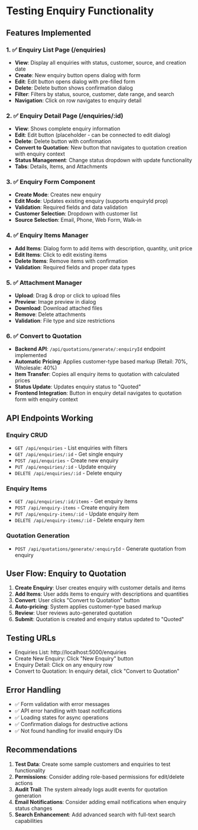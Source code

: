 # Testing Enquiry Functionality

## Features Implemented

### 1. ✅ Enquiry List Page (/enquiries)
- **View**: Display all enquiries with status, customer, source, and creation date
- **Create**: New enquiry button opens dialog with form
- **Edit**: Edit button opens dialog with pre-filled form
- **Delete**: Delete button shows confirmation dialog
- **Filter**: Filters by status, source, customer, date range, and search
- **Navigation**: Click on row navigates to enquiry detail

### 2. ✅ Enquiry Detail Page (/enquiries/:id)
- **View**: Shows complete enquiry information
- **Edit**: Edit button (placeholder - can be connected to edit dialog)
- **Delete**: Delete button with confirmation
- **Convert to Quotation**: New button that navigates to quotation creation with enquiry context
- **Status Management**: Change status dropdown with update functionality
- **Tabs**: Details, Items, and Attachments

### 3. ✅ Enquiry Form Component
- **Create Mode**: Creates new enquiry
- **Edit Mode**: Updates existing enquiry (supports enquiryId prop)
- **Validation**: Required fields and data validation
- **Customer Selection**: Dropdown with customer list
- **Source Selection**: Email, Phone, Web Form, Walk-in

### 4. ✅ Enquiry Items Manager
- **Add Items**: Dialog form to add items with description, quantity, unit price
- **Edit Items**: Click to edit existing items
- **Delete Items**: Remove items with confirmation
- **Validation**: Required fields and proper data types

### 5. ✅ Attachment Manager
- **Upload**: Drag & drop or click to upload files
- **Preview**: Image preview in dialog
- **Download**: Download attached files
- **Remove**: Delete attachments
- **Validation**: File type and size restrictions

### 6. ✅ Convert to Quotation
- **Backend API**: `/api/quotations/generate/:enquiryId` endpoint implemented
- **Automatic Pricing**: Applies customer-type based markup (Retail: 70%, Wholesale: 40%)
- **Item Transfer**: Copies all enquiry items to quotation with calculated prices
- **Status Update**: Updates enquiry status to "Quoted"
- **Frontend Integration**: Button in enquiry detail navigates to quotation form with enquiry context

## API Endpoints Working

### Enquiry CRUD
- `GET /api/enquiries` - List enquiries with filters
- `GET /api/enquiries/:id` - Get single enquiry
- `POST /api/enquiries` - Create new enquiry
- `PUT /api/enquiries/:id` - Update enquiry
- `DELETE /api/enquiries/:id` - Delete enquiry

### Enquiry Items
- `GET /api/enquiries/:id/items` - Get enquiry items
- `POST /api/enquiry-items` - Create enquiry item
- `PUT /api/enquiry-items/:id` - Update enquiry item
- `DELETE /api/enquiry-items/:id` - Delete enquiry item

### Quotation Generation
- `POST /api/quotations/generate/:enquiryId` - Generate quotation from enquiry

## User Flow: Enquiry to Quotation

1. **Create Enquiry**: User creates enquiry with customer details and items
2. **Add Items**: User adds items to enquiry with descriptions and quantities
3. **Convert**: User clicks "Convert to Quotation" button
4. **Auto-pricing**: System applies customer-type based markup
5. **Review**: User reviews auto-generated quotation
6. **Submit**: Quotation is created and enquiry status updated to "Quoted"

## Testing URLs

- Enquiries List: http://localhost:5000/enquiries
- Create New Enquiry: Click "New Enquiry" button
- Enquiry Detail: Click on any enquiry row
- Convert to Quotation: In enquiry detail, click "Convert to Quotation"

## Error Handling

- ✅ Form validation with error messages
- ✅ API error handling with toast notifications
- ✅ Loading states for async operations
- ✅ Confirmation dialogs for destructive actions
- ✅ Not found handling for invalid enquiry IDs

## Recommendations

1. **Test Data**: Create some sample customers and enquiries to test functionality
2. **Permissions**: Consider adding role-based permissions for edit/delete actions
3. **Audit Trail**: The system already logs audit events for quotation generation
4. **Email Notifications**: Consider adding email notifications when enquiry status changes
5. **Search Enhancement**: Add advanced search with full-text search capabilities
